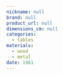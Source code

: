 ```yaml
---
nickname: null
brand: null
product_url: null
dimensions_cm: null
categories:
  - tables
materials:
  - wood
  - metal
date: 1961
---
```


